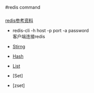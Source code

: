 #redis command
###

[redis参考资料](http://www.runoob.com/redis/redis-commands.html)  

* redis-cli -h host -p port -a password  
客户端连接redis

* [Stirng](redis-String.md)
* [Hash](redis-hash.md)
* [List](redis-list.md)
* [Set]
* [zset]